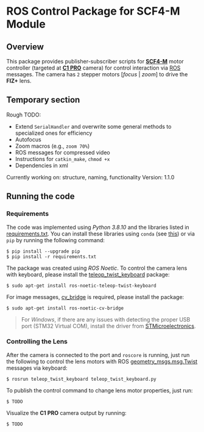 # ROS Control Package for SCF4-M Module
## Overview

This package provides publisher-subscriber scripts for [**SCF4-M**](https://wiki.kurokesu.com/books/scf4) motor controller (targeted at [**C1 PRO**](https://wiki.kurokesu.com/books/c1-pro-x18) camera) for control interaction via [ROS](https://www.ros.org/) messages. The camera has `2` stepper motors [_focus_ | _zoom_] to drive the **FIZ+** lens.

## Temporary section
Rough TODO:
* Extend `SerialHandler` and overwrite some general methods to specialized ones for efficiency
* Autofocus
* Zoom macros (e.g., `zoom 70%`)
* ROS messages for compressed video
* Instructions for `catkin_make`, `chmod +x`
* Dependencies in xml

Currently working on: structure, naming, functionality
Version: 1.1.0

## Running the code

### Requirements
The code was implemented using _Python 3.8.10_ and the libraries listed in [requirements.txt](requirements.txt). You can install these libraries using `conda` (see [this](https://stackoverflow.com/questions/51042589/conda-version-pip-install-r-requirements-txt-target-lib)) or via `pip` by running the following command:

```shell
$ pip install --upgrade pip
$ pip install -r requirements.txt
```

The package was created using _ROS Noetic_. To control the camera lens with keyboard, please install the [teleop_twist_keyboard](http://wiki.ros.org/teleop_twist_keyboard) package:

```shell
$ sudo apt-get install ros-noetic-teleop-twist-keyboard
```

For image messages, [cv_bridge](http://wiki.ros.org/cv_bridge) is required, please install the package:

```shell
$ sudo apt-get install ros-noetic-cv-bridge
```

> For _Windows_, if there are any issues with detecting the proper USB port (STM32 Virtual COM), install the driver from [STMicroelectronics](https://www.st.com/en/development-tools/stsw-stm32102.html).

### Controlling the Lens

After the camera is connected to the port and `roscore` is running, just run the following to control the lens motors with ROS [geometry_msgs.msg.Twist](http://wiki.ros.org/geometry_msgs) messages via keyboard:

```shell
$ rosrun teleop_twist_keyboard teleop_twist_keyboard.py
```

To publish the control command to change lens motor properties, just run:
```
$ TODO
```

Visualize the **C1 PRO** camera output by running:

```
$ TODO
```